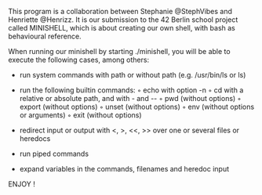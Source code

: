 This program is a collaboration between Stephanie @StephVibes and Henriette @Henrizz.
It is our submission to the 42 Berlin school project called MINISHELL, which is about creating our own shell, with bash as behavioural reference.

When running our minishell by starting ./minishell, you will be able to execute the following cases, among others: 

- run system commands with path or without path (e.g. /usr/bin/ls or ls)

- run the following builtin commands:
◦ echo with option -n
◦ cd with a relative or absolute path, and with - and --
◦ pwd (without options)
◦ export (without options)
◦ unset (without options)
◦ env (without options or arguments)
◦ exit (without options)

- redirect input or output with <, >, <<, >> over one or several files or heredocs

- run piped commands

- expand variables in the commands, filenames and heredoc input

ENJOY !
